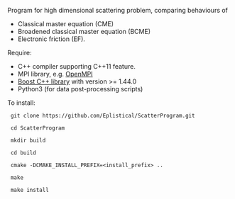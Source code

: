 Program for high dimensional scattering problem, comparing behaviours of 

* Classical master equation (CME)
* Broadened classical master equation (BCME) 
* Electronic friction (EF).

Require:
* C++ compiler supporting C++11 feature.
* MPI library, e.g. [OpenMPI](https://www.open-mpi.org/)
* [Boost C++ library](http://www.boost.org/) with version >= 1.44.0
* Python3 (for data post-processing scripts)


To install:
```
 git clone https://github.com/Eplistical/ScatterProgram.git
 
 cd ScatterProgram

 mkdir build

 cd build

 cmake -DCMAKE_INSTALL_PREFIX=<install_prefix> ..

 make

 make install
```
